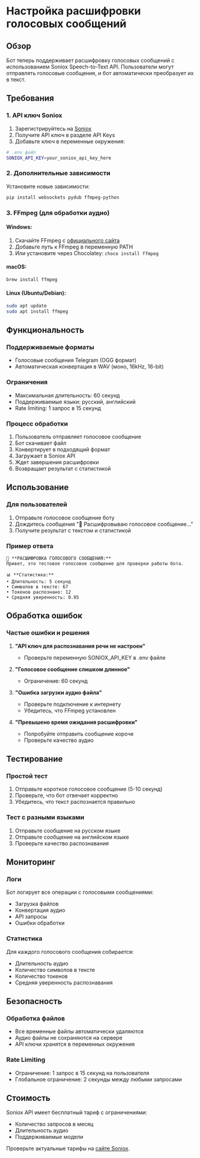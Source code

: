 # Настройка расшифровки голосовых сообщений

## Обзор

Бот теперь поддерживает расшифровку голосовых сообщений с использованием Soniox Speech-to-Text API. Пользователи могут отправлять голосовые сообщения, и бот автоматически преобразует их в текст.

## Требования

### 1. API ключ Soniox

1. Зарегистрируйтесь на [Soniox](https://soniox.com)
2. Получите API ключ в разделе API Keys
3. Добавьте ключ в переменные окружения:

```bash
# .env файл
SONIOX_API_KEY=your_soniox_api_key_here
```

### 2. Дополнительные зависимости

Установите новые зависимости:

```bash
pip install websockets pydub ffmpeg-python
```

### 3. FFmpeg (для обработки аудио)

#### Windows:
1. Скачайте FFmpeg с [официального сайта](https://ffmpeg.org/download.html)
2. Добавьте путь к FFmpeg в переменную PATH
3. Или установите через Chocolatey: `choco install ffmpeg`

#### macOS:
```bash
brew install ffmpeg
```

#### Linux (Ubuntu/Debian):
```bash
sudo apt update
sudo apt install ffmpeg
```

## Функциональность

### Поддерживаемые форматы
- Голосовые сообщения Telegram (OGG формат)
- Автоматическая конвертация в WAV (моно, 16kHz, 16-bit)

### Ограничения
- Максимальная длительность: 60 секунд
- Поддерживаемые языки: русский, английский
- Rate limiting: 1 запрос в 15 секунд

### Процесс обработки
1. Пользователь отправляет голосовое сообщение
2. Бот скачивает файл
3. Конвертирует в подходящий формат
4. Загружает в Soniox API
5. Ждет завершения расшифровки
6. Возвращает результат с статистикой

## Использование

### Для пользователей
1. Отправьте голосовое сообщение боту
2. Дождитесь сообщения "🎤 Расшифровываю голосовое сообщение..."
3. Получите результат с текстом и статистикой

### Пример ответа
```
🎤 **РАСШИФРОВКА ГОЛОСОВОГО СООБЩЕНИЯ:**
Привет, это тестовое голосовое сообщение для проверки работы бота.

📊 **Статистика:**
• Длительность: 5 секунд
• Символов в тексте: 67
• Токенов распознано: 12
• Средняя уверенность: 0.95
```

## Обработка ошибок

### Частые ошибки и решения

1. **"API ключ для распознавания речи не настроен"**
   - Проверьте переменную SONIOX_API_KEY в .env файле

2. **"Голосовое сообщение слишком длинное"**
   - Ограничение: 60 секунд

3. **"Ошибка загрузки аудио файла"**
   - Проверьте подключение к интернету
   - Убедитесь, что FFmpeg установлен

4. **"Превышено время ожидания расшифровки"**
   - Попробуйте отправить сообщение короче
   - Проверьте качество аудио

## Тестирование

### Простой тест
1. Отправьте короткое голосовое сообщение (5-10 секунд)
2. Проверьте, что бот отвечает корректно
3. Убедитесь, что текст распознается правильно

### Тест с разными языками
1. Отправьте сообщение на русском языке
2. Отправьте сообщение на английском языке
3. Проверьте качество распознавания

## Мониторинг

### Логи
Бот логирует все операции с голосовыми сообщениями:
- Загрузка файлов
- Конвертация аудио
- API запросы
- Ошибки обработки

### Статистика
Для каждого голосового сообщения собирается:
- Длительность аудио
- Количество символов в тексте
- Количество токенов
- Средняя уверенность распознавания

## Безопасность

### Обработка файлов
- Все временные файлы автоматически удаляются
- Аудио файлы не сохраняются на сервере
- API ключи хранятся в переменных окружения

### Rate Limiting
- Ограничение: 1 запрос в 15 секунд на пользователя
- Глобальное ограничение: 2 секунды между любыми запросами

## Стоимость

Soniox API имеет бесплатный тариф с ограничениями:
- Количество запросов в месяц
- Длительность аудио
- Поддерживаемые модели

Проверьте актуальные тарифы на [сайте Soniox](https://soniox.com/pricing). 